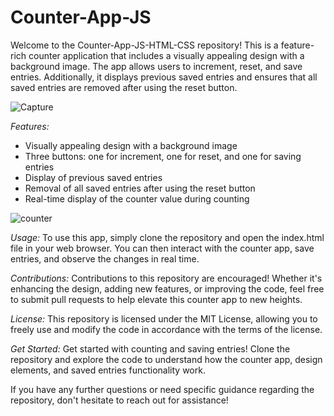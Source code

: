 # Counter-App-JS
Welcome to the Counter-App-JS-HTML-CSS repository! This is a feature-rich counter application that includes a visually appealing design with a background image. The app allows users to increment, reset, and save entries. Additionally, it displays previous saved entries and ensures that all saved entries are removed after using the reset button.

![Capture](https://github.com/ParasSethi8530/Amazon-Clone/assets/133093100/d678a36c-5fa2-40b8-af99-247cf8f389df)

*Features:*
- Visually appealing design with a background image
- Three buttons: one for increment, one for reset, and one for saving entries
- Display of previous saved entries
- Removal of all saved entries after using the reset button
- Real-time display of the counter value during counting
  
![counter](https://github.com/ParasSethi8530/Counter-App-JS/assets/133093100/47aa5f31-d7ec-43d2-b396-f25cb3bd759f)

*Usage:*
To use this app, simply clone the repository and open the index.html file in your web browser. You can then interact with the counter app, save entries, and observe the changes in real time.

*Contributions:*
Contributions to this repository are encouraged! Whether it's enhancing the design, adding new features, or improving the code, feel free to submit pull requests to help elevate this counter app to new heights.

*License:*
This repository is licensed under the MIT License, allowing you to freely use and modify the code in accordance with the terms of the license.

*Get Started:*
Get started with counting and saving entries! Clone the repository and explore the code to understand how the counter app, design elements, and saved entries functionality work.

If you have any further questions or need specific guidance regarding the repository, don't hesitate to reach out for assistance!
